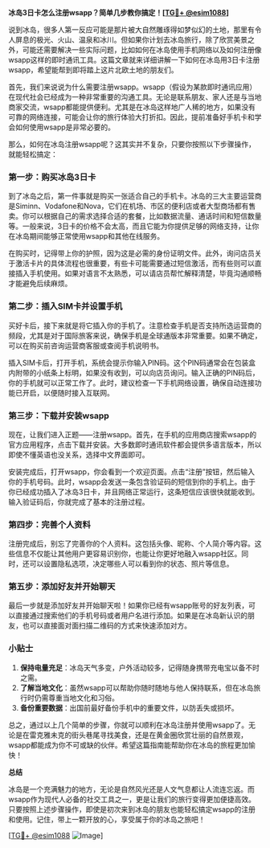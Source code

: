 **冰岛3日卡怎么注册wsapp？简单几步教你搞定！[[TG💪+ @esim1088](https://t.me/s/esim1088)]**

说到冰岛，很多人第一反应可能是那片被大自然雕琢得如梦似幻的土地，那里有令人屏息的极光、火山、温泉和冰川。但如果你计划去冰岛旅行，除了欣赏美景之外，可能还需要解决一些实际问题，比如如何在冰岛使用手机网络以及如何注册像wsapp这样的即时通讯工具。这篇文章就来详细讲解一下如何在冰岛用3日卡注册wsapp，希望能帮到即将踏上这片北欧土地的朋友们。

首先，我们来说说为什么需要注册wsapp。wsapp（假设为某款即时通讯应用）在现代社会已经成为一种非常重要的沟通工具。无论是联系朋友、家人还是与当地商家交流，wsapp都能提供便利。尤其是在冰岛这样地广人稀的地方，如果没有可靠的网络连接，可能会让你的旅行体验大打折扣。因此，提前准备好手机卡和学会如何使用wsapp是非常必要的。

那么，如何在冰岛注册wsapp呢？这其实并不复杂，只要你按照以下步骤操作，就能轻松搞定：

### 第一步：购买冰岛3日卡

到了冰岛之后，第一件事就是购买一张适合自己的手机卡。冰岛的三大主要运营商是Siminn、Vodafone和Nova，它们在机场、市区的便利店或者大型商场都有售卖。你可以根据自己的需求选择合适的套餐，比如数据流量、通话时间和短信数量等。一般来说，3日卡的价格不会太高，而且它能为你提供足够的网络支持，让你在冰岛期间能够正常使用wsapp和其他在线服务。

在购买时，记得带上你的护照，因为这是必需的身份证明文件。此外，询问店员关于激活卡片的具体流程也很重要，有些卡可能需要通过短信激活，而有些则可以直接插入手机使用。如果对语言不太熟悉，可以请店员帮忙解释清楚，毕竟沟通顺畅才能避免后续麻烦。

### 第二步：插入SIM卡并设置手机

买好卡后，接下来就是将它插入你的手机了。注意检查手机是否支持所选运营商的频段，尤其是对于国际旅客来说，确保手机是全球通版本非常重要。如果不确定，可以在购买前咨询运营商客服或查阅手机说明书。

插入SIM卡后，打开手机，系统会提示你输入PIN码。这个PIN码通常会在包装盒内附带的小纸条上标明，如果没有收到，可以向店员询问。输入正确的PIN码后，你的手机就可以正常工作了。此时，建议检查一下手机网络设置，确保自动连接功能已开启，以便随时接入互联网。

### 第三步：下载并安装wsapp

现在，让我们进入正题——注册wsapp。首先，在手机的应用商店搜索wsapp的官方应用程序，点击下载并安装。大多数即时通讯软件都会提供多语言版本，所以即使不懂英语也没关系，选择中文界面即可。

安装完成后，打开wsapp，你会看到一个欢迎页面。点击“注册”按钮，然后输入你的手机号码。此时，wsapp会发送一条包含验证码的短信到你的手机上。由于你已经成功插入了冰岛3日卡，并且网络正常运行，这条短信应该很快就能收到。输入验证码后，你就完成了基本的注册过程。

### 第四步：完善个人资料

注册完成后，别忘了完善你的个人资料。这包括头像、昵称、个人简介等内容。这些信息不仅能让其他用户更容易识别你，也能让你更好地融入wsapp社区。同时，还可以设置隐私选项，决定哪些人可以看到你的状态、照片等信息。

### 第五步：添加好友并开始聊天

最后一步就是添加好友并开始聊天啦！如果你已经有wsapp账号的好友列表，可以直接通过搜索他们的手机号码或者用户名进行添加。如果是在冰岛新认识的朋友，也可以直接面对面扫描二维码的方式来快速添加对方。

### 小贴士

1. **保持电量充足**：冰岛天气多变，户外活动较多，记得随身携带充电宝以备不时之需。
2. **了解当地文化**：虽然wsapp可以帮助你随时随地与他人保持联系，但在冰岛旅行时仍需尊重当地文化和习俗。
3. **备份重要数据**：出国前最好备份手机中的重要文件，以防丢失或损坏。

总之，通过以上几个简单的步骤，你就可以顺利在冰岛注册并使用wsapp了。无论是在雷克雅未克的街头巷尾寻找美食，还是在黄金圈欣赏壮丽的自然景观，wsapp都能成为你不可或缺的伙伴。希望这篇指南能帮助你在冰岛的旅程更加愉快！

**总结**

冰岛是一个充满魅力的地方，无论是自然风光还是人文气息都让人流连忘返。而wsapp作为现代人必备的社交工具之一，更是让我们的旅行变得更加便捷高效。只要按照上述步骤操作，即使是初次来到冰岛的朋友也能轻松搞定wsapp的注册和使用。记住，带上一颗开放的心，享受属于你的冰岛之旅吧！

[[TG💪+ @esim1088](https://t.me/s/esim1088) ![Image](https://i.postimg.cc/4NQfJmqS/Snipaste-2025-05-13-00-14-12.png)]